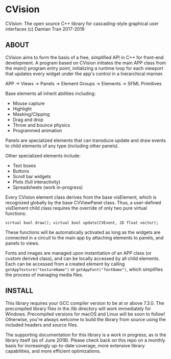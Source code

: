 # CVision
CVision: The open source C++ library for cascading-style graphical user interfaces
(c) Damian Tran 2017-2019

## ABOUT

CVision aims to form the basis of a free, simplified API in C++ for front-end development.  A program based on CVision initiates the main APP class from the main() program entry point, initializing a runtime loop for each viewport that updates every widget under the app's control in a hierarchical manner.

APP -> Views -> Panels -> Element Groups -> Elements -> SFML Primitives

Base elements all inherit abilities including:
  * Mouse capture
  * Highlight
  * Masking/Clipping
  * Drag and drop
  * Throw and bounce physics
  * Programmed animation
  
Panels are specialized elements that can transduce update and draw events to child elements of any type (including other panels).

Other specialized elements include:
 * Text boxes
 * Buttons
 * Scroll bar widgets
 * Plots (full interactivity)
 * Spreadsheets (work in-progress)
 
Every CVision element class derives from the base visElement, which is recognized globally by the base CVViewPanel class.  Thus, a user-defined visElement child class requires the override of only two pure virtual functions:

`virtual bool draw();
virtual bool update(CVEvent, 2D float vector);`

These functions will be automatically activated as long as the widgets are connected in a circuit to the main app by attaching elements to panels, and panels to views.

Fonts and images are managed upon instantiation of an APP class (or custom derived class), and can be locally accessed by all child elements.  Each can be accessed from a created element by calling `getAppTexture("textureName")` or `getAppFont("fontName")`, which simplifies the process of managing media files.

## INSTALL

This library requires your GCC compiler version to be at or above 7.3.0.  The precompiled library files in the /lib directory will work immediately for Windows.  Precompiled versions for macOS and Linux will be soon to follow!  Otherwise, you're always welcome to build the library from source using the included headers and source files.

The supporting documentation for this library is a work in progress, as is the library itself (as of June 2018).  Please check back on this repo on a monthly basis for increasingly up-to-date coverage, more extensive library capabilities, and more efficient optimizations.
